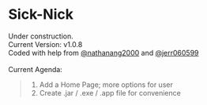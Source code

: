 # Sick-Nick
Under construction. <br/>
Current Version: v1.0.8 <br/>
Coded with help from  <a href="https://github.com/nathanang2000/">@nathanang2000</a> and <a href="https://github.com/jerr060599/">@jerr060599</a><br/>
<br/>
Current Agenda: <br/>
> 1. Add a Home Page; more options for user <br/>
> 2. Create .jar / .exe / .app file for convenience <br/>
